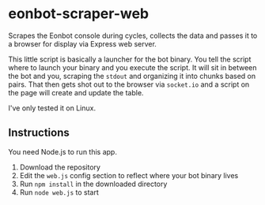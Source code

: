 # eonbot-scraper-web
Scrapes the Eonbot console during cycles, collects the data and passes it to a browser for display via Express web server.

This little script is basically a launcher for the bot binary. You tell the script where to launch your binary and you execute the script. It will sit in between the bot and you, scraping the `stdout` and organizing it into chunks based on pairs. That then gets shot out to the browser via `socket.io` and a script on the page will create and update the table.

I've only tested it on Linux.

## Instructions

You need Node.js to run this app.

1. Download the repository
2. Edit the `web.js` config section to reflect where your bot binary lives
3. Run `npm install` in the downloaded directory
4. Run `node web.js` to start
